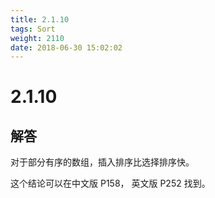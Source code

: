 ```yaml
---
title: 2.1.10
tags: Sort
weight: 2110
date: 2018-06-30 15:02:02
---
```


# 2.1.10


## 解答

对于部分有序的数组，插入排序比选择排序快。

这个结论可以在中文版 P158， 英文版 P252 找到。
